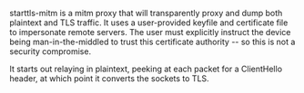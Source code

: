 starttls-mitm is a mitm proxy that will transparently proxy and dump
both plaintext and TLS traffic. It uses a user-provided keyfile and
certificate file to impersonate remote servers. The user must
explicitly instruct the device being man-in-the-middled to trust this
certificate authority -- so this is not a security compromise.

It starts out relaying in plaintext, peeking at each packet for a
ClientHello header, at which point it converts the sockets to TLS.
